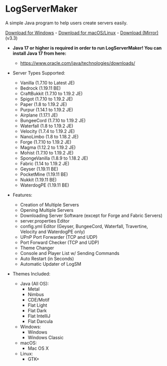 # LogServerMaker

A simple Java program to help users create servers easily.

[Download for Windows](https://logicism.tv/downloads/LogServerMaker-v3.3_win64.zip) - [Download for macOS/Linux](https://logicism.tv/downloads/LogServerMaker-v3.3_macos_linux.zip) -  [Download (Mirror)](https://mega.nz/folder/JQJWDToI#2DLwnCAxI_LOBbGzP7Bhiw) (v3.3)

* **Java 17 or higher is required in order to run LogServerMaker! You can install Java 17 from here:**
    * https://www.oracle.com/java/technologies/downloads/

* Server Types Supported:
    * Vanilla (1.7.10 to Latest JE)
    * Bedrock (1.19.11 BE)
    * CraftBukkit (1.7.10 to 1.19.2 JE)
    * Spigot (1.7.10 to 1.19.2 JE)
    * Paper (1.8 to 1.19.2 JE)
    * Purpur (1.14.1 to 1.19.2 JE)
    * Airplane (1.17.1 JE)
    * BungeeCord (1.7.10 to 1.19.2 JE)
    * Waterfall (1.8 to 1.19.2 JE)
    * Velocity (1.7.4 to 1.19.2 JE)
    * NanoLimbo (1.8 to 1.18.2 JE)
    * Forge (1.7.10 to 1.19.2 JE)
    * Magma (1.12.2 to 1.19.2 JE)
    * Mohist (1.7.10 to 1.19.2 JE)
    * SpongeVanilla (1.8.9 to 1.18.2 JE)
    * Fabric (1.14 to 1.19.2 JE)
    * Geyser (1.19.11 BE)
    * PocketMine (1.19.11 BE)
    * Nukkit (1.19.11 BE)
    * WaterdogPE (1.19.11 BE)

* Features:
    * Creation of Multiple Servers
    * Opening Multiple Servers
    * Downloading Server Software (except for Forge and Fabric Servers)
    * server.properties Editor
    * config.yml Editor (Geyser, BungeeCord, Waterfall, Travertine, Velocity and WaterdogPE only)
    * UPnP Port Forwarder (TCP and UDP)
    * Port Forward Checker (TCP and UDP)
    * Theme Changer
    * Console and Player List w/ Sending Commands
    * Auto Restart (in Seconds)
    * Automatic Updater of LogSM

* Themes Included:
    * Java (All OS):
        * Metal
        * Nimbus
        * CDE/Motif
        * Flat Light
        * Flat Dark
        * Flat IntelliJ
        * Flat Darcula
    * Windows:
        * Windows
        * Windows Classic
    * macOS:
        * Mac OS X
    * Linux:
        * GTK+
